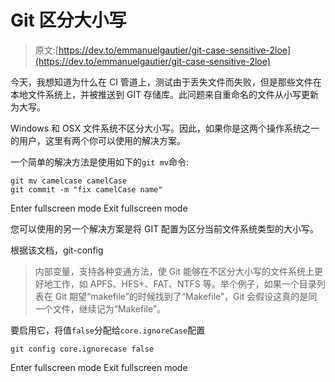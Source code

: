 # Git 区分大小写

> 原文:[https://dev.to/emmanuelgautier/git-case-sensitive-2loe](https://dev.to/emmanuelgautier/git-case-sensitive-2loe)

今天，我想知道为什么在 CI 管道上，测试由于丢失文件而失败，但是那些文件在本地文件系统上，并被推送到 GIT 存储库。此问题来自重命名的文件从小写更新为大写。

Windows 和 OSX 文件系统不区分大小写。因此，如果你是这两个操作系统之一的用户，这里有两个你可以使用的解决方案。

一个简单的解决方法是使用如下的`git mv`命令:

```
git mv camelcase camelCase
git commit -m "fix camelCase name" 
```

Enter fullscreen mode Exit fullscreen mode

您可以使用的另一个解决方案是将 GIT 配置为区分当前文件系统类型的大小写。

根据该文档，git-config

> 内部变量，支持各种变通方法，使 Git 能够在不区分大小写的文件系统上更好地工作，如 APFS、HFS+、FAT、NTFS 等。举个例子，如果一个目录列表在 Git 期望“makefile”的时候找到了“Makefile”，Git 会假设这真的是同一个文件，继续记为“Makefile”。

要启用它，将值`false`分配给`core.ignoreCase`配置

```
git config core.ignorecase false 
```

Enter fullscreen mode Exit fullscreen mode